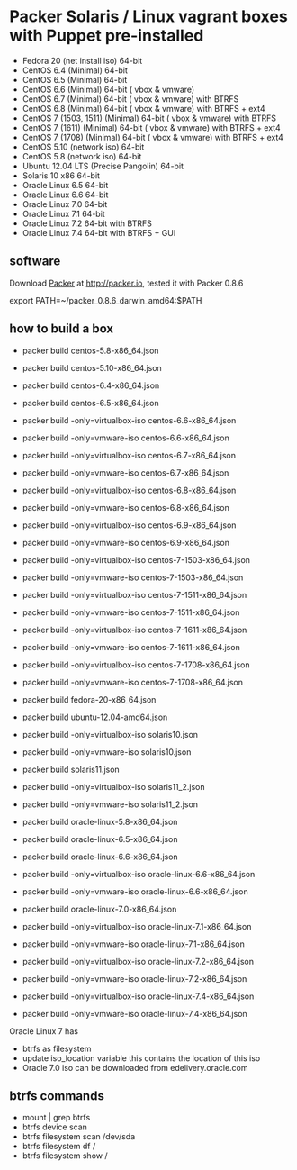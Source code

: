 # Packer Solaris / Linux vagrant boxes with Puppet pre-installed

* Fedora 20 (net install iso) 64-bit
* CentOS 6.4 (Minimal) 64-bit
* CentOS 6.5 (Minimal) 64-bit
* CentOS 6.6 (Minimal) 64-bit ( vbox & vmware)
* CentOS 6.7 (Minimal) 64-bit ( vbox & vmware) with BTRFS
* CentOS 6.8 (Minimal) 64-bit ( vbox & vmware) with BTRFS + ext4
* CentOS 7 (1503, 1511) (Minimal) 64-bit ( vbox & vmware) with BTRFS
* CentOS 7 (1611) (Minimal) 64-bit ( vbox & vmware) with BTRFS + ext4
* CentOS 7 (1708) (Minimal) 64-bit ( vbox & vmware) with BTRFS + ext4
* CentOS 5.10 (network iso) 64-bit
* CentOS 5.8 (network iso) 64-bit
* Ubuntu 12.04 LTS (Precise Pangolin) 64-bit
* Solaris 10 x86 64-bit
* Oracle Linux 6.5 64-bit
* Oracle Linux 6.6 64-bit
* Oracle Linux 7.0 64-bit
* Oracle Linux 7.1 64-bit
* Oracle Linux 7.2 64-bit with BTRFS
* Oracle Linux 7.4 64-bit with BTRFS + GUI

## software
Download [Packer](http://packer.io) at http://packer.io, tested it with Packer 0.8.6

export PATH=~/packer_0.8.6_darwin_amd64:$PATH

## how to build a box
* packer build centos-5.8-x86_64.json
* packer build centos-5.10-x86_64.json
* packer build centos-6.4-x86_64.json
* packer build centos-6.5-x86_64.json

* packer build -only=virtualbox-iso centos-6.6-x86_64.json
* packer build -only=vmware-iso centos-6.6-x86_64.json

* packer build -only=virtualbox-iso centos-6.7-x86_64.json
* packer build -only=vmware-iso centos-6.7-x86_64.json

* packer build -only=virtualbox-iso centos-6.8-x86_64.json
* packer build -only=vmware-iso centos-6.8-x86_64.json

* packer build -only=virtualbox-iso centos-6.9-x86_64.json
* packer build -only=vmware-iso centos-6.9-x86_64.json

* packer build -only=virtualbox-iso centos-7-1503-x86_64.json
* packer build -only=vmware-iso centos-7-1503-x86_64.json

* packer build -only=virtualbox-iso centos-7-1511-x86_64.json
* packer build -only=vmware-iso centos-7-1511-x86_64.json

* packer build -only=virtualbox-iso centos-7-1611-x86_64.json
* packer build -only=vmware-iso centos-7-1611-x86_64.json

* packer build -only=virtualbox-iso centos-7-1708-x86_64.json
* packer build -only=vmware-iso centos-7-1708-x86_64.json


* packer build fedora-20-x86_64.json
* packer build ubuntu-12.04-amd64.json

* packer build -only=virtualbox-iso solaris10.json
* packer build -only=vmware-iso solaris10.json

* packer build solaris11.json
* packer build -only=virtualbox-iso solaris11_2.json
* packer build -only=vmware-iso solaris11_2.json

* packer build oracle-linux-5.8-x86_64.json
* packer build oracle-linux-6.5-x86_64.json
* packer build oracle-linux-6.6-x86_64.json
* packer build -only=virtualbox-iso oracle-linux-6.6-x86_64.json
* packer build -only=vmware-iso oracle-linux-6.6-x86_64.json
* packer build oracle-linux-7.0-x86_64.json
* packer build -only=virtualbox-iso oracle-linux-7.1-x86_64.json
* packer build -only=vmware-iso oracle-linux-7.1-x86_64.json
* packer build -only=virtualbox-iso oracle-linux-7.2-x86_64.json
* packer build -only=vmware-iso oracle-linux-7.2-x86_64.json
* packer build -only=virtualbox-iso oracle-linux-7.4-x86_64.json
* packer build -only=vmware-iso oracle-linux-7.4-x86_64.json


Oracle Linux 7 has
- btrfs as filesystem
- update iso_location variable this contains the location of this iso
- Oracle 7.0 iso can be downloaded from edelivery.oracle.com

## btrfs commands
- mount | grep btrfs
- btrfs device scan
- btrfs filesystem scan /dev/sda
- btrfs filesystem df /
- btrfs filesystem show /
